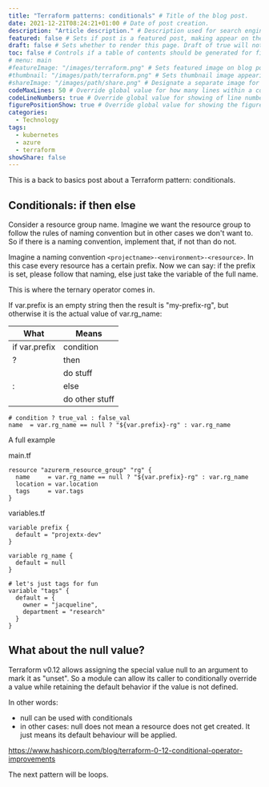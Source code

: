 ```yaml
---
title: "Terraform patterns: conditionals" # Title of the blog post.
date: 2021-12-21T08:24:21+01:00 # Date of post creation.
description: "Article description." # Description used for search engine.
featured: false # Sets if post is a featured post, making appear on the home page side bar.
draft: false # Sets whether to render this page. Draft of true will not be rendered.
toc: false # Controls if a table of contents should be generated for first-level links automatically.
# menu: main
#featureImage: "/images/terraform.png" # Sets featured image on blog post.
#thumbnail: "/images/path/terraform.png" # Sets thumbnail image appearing inside card on homepage.
#shareImage: "/images/path/share.png" # Designate a separate image for social media sharing.
codeMaxLines: 50 # Override global value for how many lines within a code block before auto-collapsing.
codeLineNumbers: true # Override global value for showing of line numbers within code block.
figurePositionShow: true # Override global value for showing the figure label.
categories:
  - Technology
tags:
  - kubernetes
  - azure
  - terraform
showShare: false
---
```


This is a back to basics post about a Terraform pattern: conditionals.

## Conditionals: if then else

Consider a resource group name. Imagine we want the resource group to follow the rules of naming convention but in other cases we don't want to.
So if there is a naming convention, implement that, if not than do not.

Imagine a naming convention `<projectname>-<environment>-<resource>`. In this case every resource has a certain prefix. Now we can say: if the prefix is set, please follow that naming, else just take the variable of the full name.

This is where the ternary operator comes in.

If var.prefix is an empty string then the result is "my-prefix-rg", but otherwise it is the actual value of var.rg_name:


| What  | Means  |
|---|---|
|  if var.prefix | condition  |
|  ?  | then  |
|   | do stuff   |
|  : | else   |
|   | do other stuff  |


```
# condition ? true_val : false_val
name  = var.rg_name == null ? "${var.prefix}-rg" : var.rg_name
```
A full example


main.tf
```
resource "azurerm_resource_group" "rg" {
  name     = var.rg_name == null ? "${var.prefix}-rg" : var.rg_name
  location = var.location
  tags     = var.tags
}
```

variables.tf
```
variable prefix {
  default = "projextx-dev"
}

variable rg_name {
  default = null
}

# let's just tags for fun
variable "tags" {
  default = {
    owner = "jacqueline",
    department = "research"
  }
}
```

## What about the null value?

Terraform v0.12 allows assigning the special value null to an argument to mark it as "unset". So a module can allow its caller to conditionally override a value while retaining the default behavior if the value is not defined.

In other words:
* null can be used with conditionals
* in other cases: null does not mean a resource does not get created. It just means its default behaviour will be applied.

https://www.hashicorp.com/blog/terraform-0-12-conditional-operator-improvements




The next pattern will be loops.


